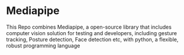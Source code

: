 # Mediapipe
This Repo combines Mediapipe, a open-source library that includes computer vision solution for testing and developers, including gesture tracking, Posture detection, Face detection etc, with python, a flexible, robust programming language
